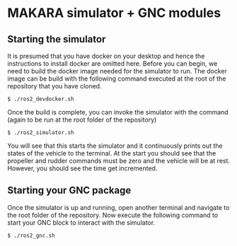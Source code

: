 # MAKARA simulator + GNC modules

## Starting the simulator

It is presumed that you have docker on your desktop and hence the instructions to install docker are omitted here. Before you can begin, we need to build the docker image needed for the simulator to run. The docker image can be build with the following command executed at the root of the repository that you have cloned.

```
$ ./ros2_devdocker.sh
```
Once the build is complete, you can invoke the simulator with the command (again to be run at the root folder of the repository)

```
$ ./ros2_simulator.sh
```
You will see that this starts the simulator and it continuously prints out the states of the vehicle to the terminal. At the start you should see that the propeller and rudder commands must be zero and the vehicle will be at rest. However, you should see the time get incremented. 

## Starting your GNC package

Once the simulator is up and running, open another terminal and navigate to the root folder of the repository. Now execute the following command to start your GNC block to interact with the simulator.

```
$ ./ros2_gnc.sh
```
